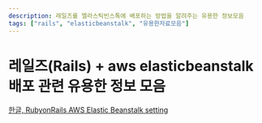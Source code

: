 ```yaml
---
description: 레일즈를 엘라스틱빈스톡에 배포하는 방법을 알려주는 유용한 정보모음
tags: ["rails", "elasticbeanstalk", "유용한자료모음"]
---
```

# 레일즈(Rails) + aws elasticbeanstalk 배포 관련 유용한 정보 모음

[한글, RubyonRails AWS Elastic Beanstalk setting](https://medium.com/ufofactory-org/rubyonrails-aws-elastic-beanstalk-setting-80181ae7b2ea)

